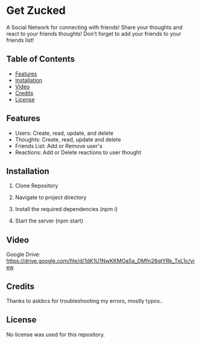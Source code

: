 # Get Zucked
A Social Network for connecting with friends! Share your thoughts and react to your friends thoughts! Don't forget to add your friends to your friends list!

## Table of Contents
 - [Features](#features)
 - [Installation](#installation)
 - [Video](#video)
 - [Credits](#credits)
 - [License](#license)

## Features

 - Users: Create, read, update, and delete
 - Thoughts: Create, read, update and delete
 - Friends List: Add or Remove user's
 - Reactions: Add or Delete reactions to user thought

## Installation 

1. Clone Repository

2. Navigate to project directory

3. Install the required dependencies (npm i)

4. Start the server (npm start)

## Video

Google Drive: https://drive.google.com/file/d/1dK1U1NwKKMOa5a_DMfn26qtYRk_TxL1c/view


## Credits

Thanks to askbcs for troubleshooting my errors, mostly typos.. 

## License 

No license was used for this repository.